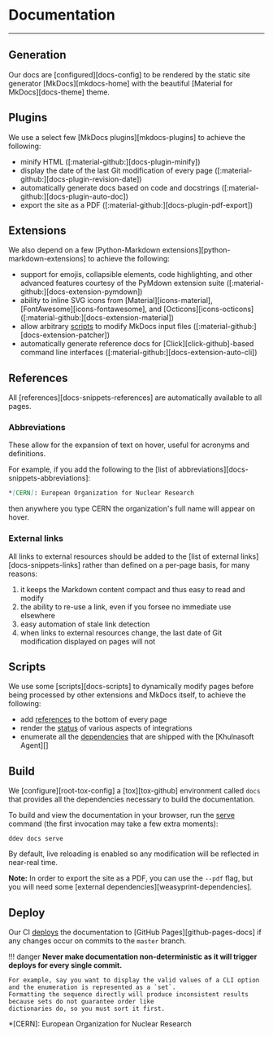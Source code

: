 # Documentation

-----

## Generation

Our docs are [configured][docs-config] to be rendered by the static site generator [MkDocs][mkdocs-home]
with the beautiful [Material for MkDocs][docs-theme] theme.

## Plugins

We use a select few [MkDocs plugins][mkdocs-plugins] to achieve the following:

- minify HTML ([:material-github:][docs-plugin-minify])
- display the date of the last Git modification of every page ([:material-github:][docs-plugin-revision-date])
- automatically generate docs based on code and docstrings ([:material-github:][docs-plugin-auto-doc])
- export the site as a PDF ([:material-github:][docs-plugin-pdf-export])

## Extensions

We also depend on a few [Python-Markdown extensions][python-markdown-extensions] to achieve the following:

- support for emojis, collapsible elements, code highlighting, and other advanced features courtesy of the PyMdown extension suite ([:material-github:][docs-extension-pymdown])
- ability to inline SVG icons from [Material][icons-material], [FontAwesome][icons-fontawesome], and [Octicons][icons-octicons] ([:material-github:][docs-extension-material])
- allow arbitrary [scripts](#scripts) to modify MkDocs input files ([:material-github:][docs-extension-patcher])
- automatically generate reference docs for [Click][click-github]-based command line interfaces ([:material-github:][docs-extension-auto-cli])

## References

All [references][docs-snippets-references] are automatically available to all pages.

### Abbreviations

These allow for the expansion of text on hover, useful for acronyms and definitions.

For example, if you add the following to the [list of abbreviations][docs-snippets-abbreviations]:

```markdown
*[CERN]: European Organization for Nuclear Research
```

then anywhere you type CERN the organization's full name will appear on hover.

### External links

All links to external resources should be added to the [list of external links][docs-snippets-links] rather
than defined on a per-page basis, for many reasons:

1. it keeps the Markdown content compact and thus easy to read and modify
1. the ability to re-use a link, even if you forsee no immediate use elsewhere
1. easy automation of stale link detection
1. when links to external resources change, the last date of Git modification displayed on pages will not

## Scripts

We use some [scripts][docs-scripts] to dynamically modify pages before being processed by other extensions and MkDocs itself, to achieve the following:

- add [references](#references) to the bottom of every page
- render the [status](status.md) of various aspects of integrations
- enumerate all the [dependencies](../faq/acknowledgements.md#dependencies) that are shipped with the [Khulnasoft Agent][]

## Build

We [configure][root-tox-config] a [tox][tox-github] environment called `docs` that provides all the dependencies necessary to build the documentation.

To build and view the documentation in your browser, run the [serve](../ddev/cli.md#ddev-docs-serve) command (the first invocation may take a few extra moments):

```
ddev docs serve
```

By default, live reloading is enabled so any modification will be reflected in near-real time.

**Note:** In order to export the site as a PDF, you can use the `--pdf` flag, but you will need some [external dependencies][weasyprint-dependencies].

## Deploy

Our CI [deploys](https://github.com/KhulnaSoft/integrations-core/blob/master/.github/workflows/docs.yml) the documentation to [GitHub Pages][github-pages-docs] if any changes occur on commits to the `master` branch.

!!! danger
    **Never make documentation non-deterministic as it will trigger deploys for every single commit.**

    For example, say you want to display the valid values of a CLI option and the enumeration is represented as a `set`.
    Formatting the sequence directly will produce inconsistent results because sets do not guarantee order like
    dictionaries do, so you must sort it first.

*[CERN]: European Organization for Nuclear Research
